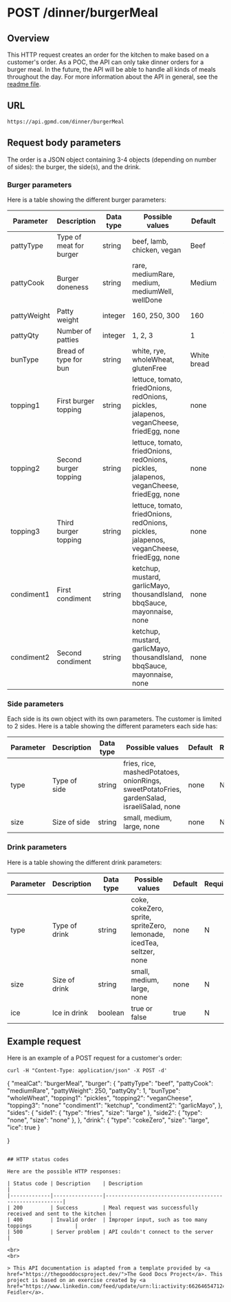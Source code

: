 # POST /dinner/burgerMeal

## Overview

This HTTP request creates an order for the kitchen to make based on a customer's order. As a POC, the API can only take dinner orders for a burger meal. In the future, the API will be able to handle all kinds of meals throughout the day. For more information about the API in general, see the [readme file](readme.md).

## URL
```
https://api.gpmd.com/dinner/burgerMeal
```

## Request body parameters

The order is a JSON object containing 3-4 objects (depending on number of sides): the burger, the side(s), and the drink.

### Burger parameters

Here is a table showing the different burger parameters:

| Parameter    | Description             | Data type | Possible values                                                                          | Default     | Required? |
|-------------|-------------------------|-----------|------------------------------------------------------------------------------------------|-------------|-----------|
| pattyType   | Type of meat for burger | string    | beef, lamb, chicken, vegan                                                               | Beef        | Y         |
| pattyCook   | Burger doneness         | string    | rare, mediumRare, medium, mediumWell, wellDone                                           | Medium      | Y         |
| pattyWeight | Patty weight            | integer   | 160, 250, 300                                                                            | 160         | Y         |
| pattyQty    | Number of patties       | integer   | 1, 2, 3                                                                                  | 1           | Y         |
| bunType     | Bread of type for bun   | string    | white, rye, wholeWheat, glutenFree                                                       | White bread | Y         |
| topping1    | First burger topping    | string    | lettuce, tomato, friedOnions, redOnions, pickles, jalapenos, veganCheese, friedEgg, none | none        | N         |
| topping2    | Second burger topping   | string    | lettuce, tomato, friedOnions, redOnions, pickles, jalapenos, veganCheese, friedEgg, none | none        | N         |
| topping3    | Third burger topping    | string    | lettuce, tomato, friedOnions, redOnions, pickles, jalapenos, veganCheese, friedEgg, none | none        | N         |
| condiment1  | First condiment         | string    | ketchup, mustard, garlicMayo, thousandIsland, bbqSauce, mayonnaise, none                 | none        | N         |
| condiment2  | Second condiment        | string    | ketchup, mustard, garlicMayo, thousandIsland, bbqSauce, mayonnaise, none                 | none        | N         |

### Side parameters

Each side is its own object with its own parameters. The customer is limited to 2 sides. Here is a table showing the different parameters each side has:

| Parameter | Description  | Data type | Possible values                                                                               | Default | Required? |
|----------|--------------|-----------|-----------------------------------------------------------------------------------------------|---------|-----------|
| type     | Type of side | string    | fries, rice, mashedPotatoes, onionRings,<br>sweetPotatoFries, gardenSalad, israeliSalad, none | none    | N         |
| size     | Size of side | string    | small, medium, large, none                                                                    | none    | N         |

### Drink parameters

Here is a table showing the different drink parameters:

| Parameter | Description   | Data type | Possible values                                                         | Default | Required? |
|----------|---------------|-----------|-------------------------------------------------------------------------|---------|-----------|
| type     | Type of drink | string    | coke, cokeZero, sprite, spriteZero,<br>lemonade, icedTea, seltzer, none | none    | N         |
| size     | Size of drink | string    | small, medium, large, none                                              | none    | N         |
| ice      | Ice in drink  | boolean   | true or false                                                           | true    | N         |

## Example request

Here is an example of a POST request for a customer's order:
```
curl -H "Content-Type: application/json" -X POST -d'
```
{
"mealCat": "burgerMeal",
    "burger": {
		"pattyType": "beef",
		"pattyCook": "mediumRare",
		"pattyWeight": 250,
		"pattyQty": 1,
		"bunType": "wholeWheat",
		"topping1": "pickles",
		"topping2": "veganCheese",
		"topping3": "none"
		"condiment1": "ketchup",
		"condiment2": "garlicMayo",
  	},
    "sides": {
		"side1": {
			"type": "fries",
			"size": "large"
		},
		"side2": {
			"type": "none",
			"size": "none"
		},
  	},
    "drink": {
		"type": "cokeZero",
		"size": "large",
		"ice": true
  	}

}
```

## HTTP status codes

Here are the possible HTTP responses:

| Status code | Description    | Description                                            |
|-------------|----------------|--------------------------------------------------------|
| 200         | Success        | Meal request was successfully received and sent to the kitchen |
| 400         | Invalid order  | Improper input, such as too many toppings              |
| 500         | Server problem | API couldn't connect to the server                     |

<br>
<br>

> This API documentation is adapted from a template provided by <a href="https://thegooddocsproject.dev/">The Good Docs Project</a>. This project is based on an exercise created by <a href="https://www.linkedin.com/feed/update/urn:li:activity:6626465471241732096/">Alex Feidler</a>.
